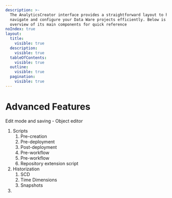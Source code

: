 ```yaml
---
description: >-
  The AnalyticsCreator interface provides a straightforward layout to help you
  navigate and configure your Data Ware projects efficiently. Below is an
  overview of its main components for quick reference
noIndex: true
layout:
  title:
    visible: true
  description:
    visible: true
  tableOfContents:
    visible: true
  outline:
    visible: true
  pagination:
    visible: true
---
```


# Advanced Features

Edit mode and saving - Object editor

1. Scripts
   1. Pre-creation
   2. Pre-deployment
   3. Post-deployment
   4. Pre-workflow
   5. Pre-workflow
   6. Repository extension script
2. Historization
   1. SCD
   2. Time Dimensions
   3. Snapshots
3.





###

